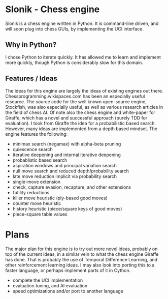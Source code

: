 # Slonik - Chess engine
Slonik is a chess engine written in Python. It is command-line driven, and will soon plug into chess GUIs, by implementing the UCI interface.

## Why in Python?
I chose Python to iterate quickly. It has allowed me to learn and implement more quickly, though Python is considerably slow for this domain.

## Features / Ideas
The ideas for this engine are largely the ideas of existing engines out there. Chessprogramming.wikispaces.com has been an especially useful resource. The source code for the well known open-source engine, Stockfish, was also especially useful, as well as various research articles in the field of chess AI. Of note also the chess engine and white-paper for Giraffe, which has a novel and successful approach (purely TDD for evaluation). I took from Giraffe the idea for a probabilistic based search. However, many ideas are implemented from a depth based mindset. The engine features the following:

- minimax search (negamax) with alpha-beta pruning
- quiescence search
- iterative deepening and internal iterative deepening
- probablistic based search
- aspiration windows and principal variation search
- null move search and reduced depth/probability search
- late move reduction implicit via probability search
- single-move extension
- check, capture evasion, recapture, and other extensions
- futility reductions
- killer move heuristic (ply-based good moves)
- counter move heuristic
- history heuristic (piece/square keys of good moves)
- piece-square table values

# Plans
The major plan for this engine is to try out more novel ideas, probably on top of the current ideas, in a simliar vein to what the chess engine Giraffe has done. That is probably the use of Temporal Difference Learning, and other reinforcement learning ideas. I may also look into porting this to a faster language, or perhaps implement parts of it in Cython.

- complete the UCI implementation
- evaluation tuning, and AI evaluation
- speed optimizations and/or port to another language
